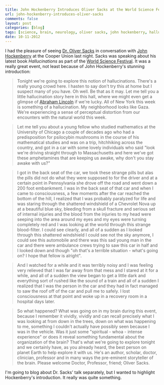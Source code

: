 ```yaml
---
title: John Hockenberry Introduces Oliver Sacks at the World Science Festival
url: john-hockenberry-introduces-oliver-sacks
comments: false
layout: post
categories: [blog]
tags: [science, brain, neurology, oliver sacks, john hockenberry, hallucinations]
date: 10-11-2012
---
```

I had the pleasure of seeing <a href="http://www.oliversacks.com/">Dr. Oliver Sacks</a> in conversation with <a href="http://en.wikipedia.org/wiki/John_Hockenberry">John Hockenberry</a> at the Cooper Union last night. Sacks was speaking about his latest book *Hallucinations* as part of the <a href="http://worldsciencefestival.com/webcasts/sacks?/events/sacks">World Science Festival</a>. It was a really great event, not least because of John Hockenberry's stunning introduction: 

> Tonight we're going to explore this notion of hallucinations. There's a really young crowd here. I hasten to say don't try this at home but I suspect many of you have. Oh well. Be that as it may. Let me tell you a little hallucination story here in this hall, where we might even get a glimpse of <a href="http://www.nps.gov/liho/historyculture/summary.htm">Abraham Lincoln</a> if we're lucky. All of New York this week is something of a hallucination. My neighborhood looks like Gaza. We're experiencing a sense of perceptual distortion from our encounters with the natural world this week. 

> Let me tell you about a young fellow who studied mathematics at the University of Chicago a couple of decades ago who had a predisposition for psilocybin mushrooms in the course of his mathematical studies and was on a trip, hitchhiking across the country, and got in a car with some lovely individuals who said "look we're driving straight through to Massachusetts and here we've got these amphetamines that are keeping us awake, why don't you stay awake with us?" 

> I got in the back seat of the car, we took these strange pills but alas the pills did not do what they were supposed to for the driver and at a certain point in Pennsylvania she drove off the road and went down a 200 foot embankment. I was in the back seat of that car and when I came to consciousness, a few moments after the car reached the bottom of the hill, I realized that I was probably paralyzed for life and was staring through the shattered windshield of a Chevrolet Nova up at a beautiful blue sky, bleeding from a skull fracture and serious set of internal injuries and the blood from the injuries to my head were seeping into the area around my eyes and my eyes were turning completely red and I was looking at the world through this strange blood-filter. I could see clearly, and all of a sudden as I looked through this shattered windshield I could see not the sky anymore, I could see this automobile and there was this sad young man in the car and there were ambulance crews trying to saw this car in half and I looked down and though "oh that's a terrible situation - what's going on? I hope that fellow is alright". 

> And I watched for a while and it was terribly noisy and I was feeling very relieved that I was far away from that mess and I stared at it for a while, and all of a sudden the view began to get a little dark and everything sort of rushed like the sound of a train and all of a sudden I realized that I was the person in the car and they had in fact managed to saw the roof off of the car and pull me to safely. I lost consciousness at that point and woke up in a recovery room in a hospital days later. 

> So what happened? What was going on in my brain during this event, because I remember it vividly, vividly and can recall precisely what I was looking at from down in the trees, down on what was happening to me, something I couldn't actually have possibly seen because I was in the vehicle. Was it just some "spiritual - whoa - intense experience" or does it reveal something fundamental about the organization of the brain? That's what we're going to explore tonight and we certainly have, as you already heard, the best person on planet Earth to help explore it with us. He's an author, scholar, doctor, clinician, professor and in many ways the pre-eminent storyteller of the brain. Please welcome Doctor, Professor, friend; Oliver Sacks. 

I'm going to blog about Dr. Sacks' talk separately, but I wanted to highlight Hockenberry's introduction. It really was quite something. 